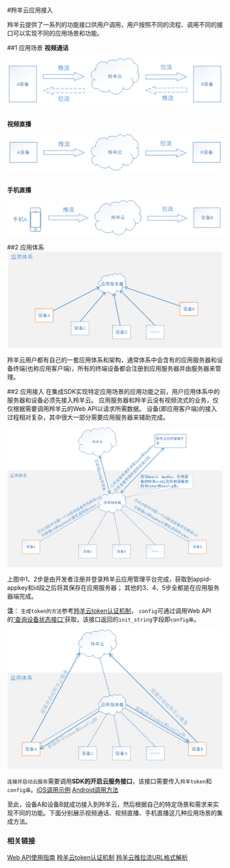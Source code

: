 #羚羊云应用接入

羚羊云提供了一系列的功能接口供用户调用，用户按照不同的流程、调用不同的接口可以实现不同的应用场景和功能。

##1 应用场景
**视频通话**

![Alt text](./images/facetime.png "视频通话应用场景") 
<br /><br />

**视频直播**

![Alt text](./images/livevideo.png "视频直播应用场景") 
<br /><br />

**手机直播**

![Alt text](./images/livephone.png "手机直播应用场景") 
<br />

##2 应用体系
![Alt text](./images/app_system.png) 

羚羊云用户都有自己的一套应用体系和架构，通常体系中会含有的应用服务器和设备终端(也称应用客户端)，所有的终端设备都会注册到应用服务器并由服务器来管理。

##2 应用接入
在集成SDK实现特定应用场景的应用功能之前，用户应用体系中的服务器和设备必须先接入羚羊云。
应用服务器和羚羊云没有视频流式的业务，仅仅根据需要调用羚羊云的Web API以请求所需数据。
设备(即应用客户端)的接入过程相对复杂，其中很大一部分需要应用服务器来辅助完成。

![Alt text](./images/app_sys_join.png) 

上图中1、2步是由开发者注册并登录羚羊云应用管理平台完成，获取到appid-appkey和id段之后将其保存在应用服务器；
其他的3、4、5步全都是在应用服务器端完成。

**注**：
`生成token的方法`参考[羚羊云token认证机制](http://doc.topvdn.com/api/index.html#!public-doc/token_format.md)，
`config`可通过调用Web API的['查询设备状态接口'](http://doc.topvdn.com/api/index.html#!web_api_v2.md#2.1.1_%E6%9F%A5%E8%AF%A2%E8%AE%BE%E5%A4%87%E7%8A%B6%E6%80%81)获取，该接口返回的`init_string`字段即`config串`。

![Alt text](./images/app_sys_join2.png) 

`连接并启动云服务`需要调用**SDK的开启云服务接口**，该接口需要传入`羚羊token`和`config串`。[iOS调用示例](http://doc.topvdn.com/api/index.html#!public-doc/SDK-iOS/ios_api.md#2.2_%E5%90%AF%E5%8A%A8%E4%BA%91%E6%9C%8D%E5%8A%A1) [Android调用方法](http://doc.topvdn.com/api/index.html#!public-doc/SDK-Android/android_api.md#2.2_%E5%90%AF%E5%8A%A8%E4%BA%91%E6%9C%8D%E5%8A%A1)

至此，设备A和设备B就成功接入到羚羊云，然后根据自己的特定场景和需求来实现不同的功能。下面分别展示视频通话、视频直播、手机直播这几种应用场景的集成方法。

### 相关链接
[Web API使用指南](http://doc.topvdn.com/api/public-doc/Web-API/#!web_api_v2.md "Web API")
[羚羊云token认证机制](http://doc.topvdn.com/api/index.html#!public-doc/token_format.md)
[羚羊云推拉流URL格式解析](http://doc.topvdn.com/api/index.html#!public-doc/url_format.md)

